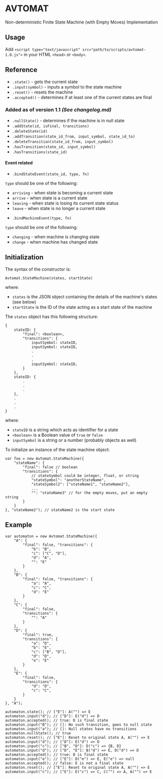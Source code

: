 # AVTOMAT
Non-deterministic Finite State Machine (with Empty Moves) Implementation

## Usage
Add `<script type="text/javascript" src="path/to/scripts/avtomat-1.0.js">` in
your HTML `<head>` or `<body>`.

## Reference
* `.state()` - gets the current state
* `.input(symbol)` - inputs a symbol to the state machine
* `.reset()` - resets the machine
* `.accepted()` - determines if at least one of the current states are final
### Added as of version **1.1** *(See changelog.md)*
* `.nullState()` - determines if the machine is in null state
* `.addState(id, isFinal, transitions)`
* `.deleteState(id)`
* `.addTransition(state_id_from, input_symbol, state_id_to)`
* `.deleteTransition(state_id_from, input_symbol)`
* `.hasTransition(state_id, input_symbol)`
* `.hasTransitions(state_id)`
#### Event related
* `.bindStateEvent(state_id, type, fn)`

`type` should be one of the following:
- `arriving` - when state is becoming a current state
- `arrive` - when state is a current state
- `leaving` - when state is losing its current state status
- `leave` - when state is no longer a current state

* `.bindMachineEvent(type, fn)`

`type` should be one of the following:
- `changing` - when machine is changing state
- `change` - when machine has changed state

## Initialization
The syntax of the constructor is:

    Avtomat.StateMachine(states, startState)

where:
* `states` is the JSON object containing the details of the machine's states (see below)
* `startState` is the ID of the state acting as a start state of the machine

The `states` object has this following structure:

    {
        stateID: {
            "final": <boolean>,
            "transitions": {
                inputSymbol: stateID,
                inputSymbol: stateID,
                .
                .
                .
                inputSymbol: stateID,
            }
        },
        stateID: {
            .
            .
            .
        },
        .
        .
        .
    }
    
where:
* `stateID` is a string which acts as identifier for a state
* `<boolean>` is a Boolean value of `true` or `false`
* `inputSymbol` is a string or a number (probably objects as well)

To initialize an instance of the state machine object:

	var foo = new Avtomat.StateMachine({
		"stateName": {
			"final": false // boolean
			"transitions": {
				// stateSymbol could be integer, float, or string
				"stateSymbol": "anotherStateName",
				"stateSymbol2": ["stateName1", "stateName2"],
				...
				"": "stateName3" // for the empty moves, put an empty string
			}
		}
	}, "stateName2"); // stateName2 is the start state

## Example

	var automaton = new Avtomat.StateMachine({
		"A": {
			"final": false, "transitions": {
				"b": "B",
				"c": ["C", "D"],
				"d": "A",
				"": "E"
			}
		},
		"B": {
			"final": false, "transitions": {
				"a": "A",
				"c": "C",
				"d": "E"
			}
		},
		"C": {
			"final": false,
			"transitions": {
				"": "A"
			}
		},
		"D": {
			"final": true,
			"transitions": {
				"a": "D",
				"b": "E",
				"c": ["B", "D"],
				"d": "D",
				"e": "E"
			}
		},
		"E": {
			"final": false,
			"transitions": {
				"d": "D",
				"c": "C",
			}
		}
	}, "A");

	automaton.state(); // ["E"]: A("") => E
	automaton.input("d"); // ["D"]: E("d") => D
	automaton.accepted(); // true: D is final state
	automaton.input("B"); // []: No such transition, goes to null state
	automaton.input("a"); // []: Null states have no transitions
	automaton.nullState(); // true
	automaton.reset(); // ["E"]: Reset to original state A, A("") => E
	automaton.input("d"); // ["D"]: E("d") => D
	automaton.input("c"); // ["B", "D"]: D("c") => {B, D}
	automaton.input("d"); // ["D", "E"]: B("d") => E, D("d") => D
	automaton.accepted(); // true: D is final state
	automaton.input("e"); // ["E"]: D("e") => E, E("e") => null
	automaton.accepted(); // false: E is not a final state
	automaton.reset(); // ["E"]: Reset to original state A, A("") => E
	automaton.input("c"); // ["E"]: E("c") => C, C("") => A, A("") => E
 